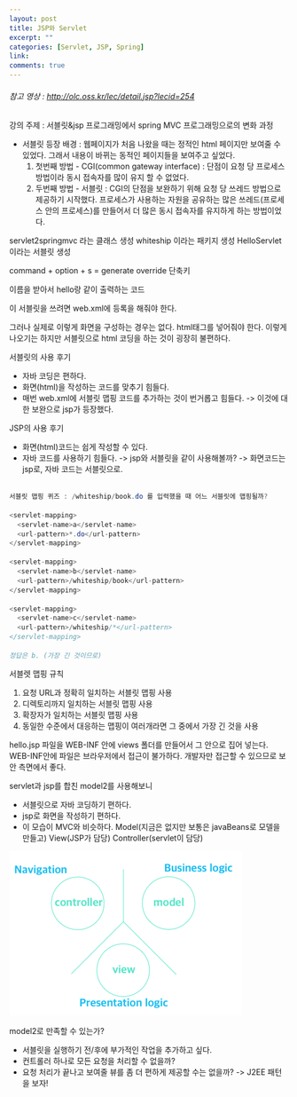 ```yaml
---
layout: post
title: JSP와 Servlet
excerpt: ""
categories: [Servlet, JSP, Spring]
link:
comments: true
---
```


###### 참고 영상 : http://olc.oss.kr/lec/detail.jsp?lecid=254

강의 주제 : 서블릿&jsp 프로그래밍에서 spring MVC 프로그래밍으로의 변화 과정

* 서블릿 등장 배경 : 웹페이지가 처음 나왔을 때는 정적인 html 페이지만 보여줄 수 있었다. 그래서 내용이 바뀌는 동적인 페이지들을 보여주고 싶었다.
  1. 첫번째 방법 - CGI(common gateway interface) : 단점이 요청 당 프로세스 방법이라 동시 접속자를 많이 유지 할 수 없었다.
  2. 두번째 방법 - 서블릿 : CGI의 단점을 보완하기 위해 요청 당 쓰레드 방법으로 제공하기 시작했다. 프로세스가 사용하는 자원을 공유하는 많은 쓰레드(프로세스 안의 프로세스)를 만들어서 더 많은 동시 접속자를 유지하게 하는 방법이었다.

servlet2springmvc 라는 클래스 생성
whiteship 이라는 패키지 생성
HelloServlet 이라는 서블릿 생성

command + option + s = generate override 단축키

이름을 받아서 hello랑 같이 출력하는 코드

이 서블릿을 쓰려면 web.xml에 등록을 해줘야 한다.


그러나 실제로 이렇게 화면을 구성하는 경우는 없다. html태그를 넣어줘야 한다.
이렇게 나오기는 하지만 서블릿으로 html 코딩을 하는 것이 굉장히 불편하다.

서블릿의 사용 후기
* 자바 코딩은 편하다.
* 화면(html)을 작성하는 코드를 맞추기 힘들다.
* 매번 web.xml에 서블릿 맵핑 코드를 추가하는 것이 번거롭고 힘들다.
-> 이것에 대한 보완으로 jsp가 등장했다.

JSP의 사용 후기
* 화면(html)코드는 쉽게 작성할 수 있다.
* 자바 코드를 사용하기 힘들다.
-> jsp와 서블릿을 같이 사용해볼까?
-> 화면코드는 jsp로, 자바 코드는 서블릿으로.

~~~java

서블릿 맵핑 퀴즈 : /whiteship/book.do 를 입력했을 때 어느 서블릿에 맵핑될까?

<servlet-mapping>
  <servlet-name>a</servlet-name>
  <url-pattern>*.do</url-pattern>
</servlet-mapping>

<servlet-mapping>
  <servlet-name>b</servlet-name>
  <url-pattern>/whiteship/book</url-pattern>
</servlet-mapping>

<servlet-mapping>
  <servlet-name>c</servlet-name>
  <url-pattern>/whiteship/*</url-pattern>
</servlet-mapping>

정답은 b. (가장 긴 것이므로)

~~~

서블렛 맵핑 규칙
1. 요청 URL과 정확히 일치하는 서블릿 맵핑 사용
2. 디렉토리까지 일치하는 서블릿 맵핑 사용
3. 확장자가 일치하는 서블릿 맵핑 사용
4. 동일한 수준에서 대응하는 맵핑이 여러개라면 그 중에서 가장 긴 것을 사용

hello.jsp 파일을  WEB-INF 안에 views 폴더를 만들어서 그 안으로 집어 넣는다. WEB-INF안에 파일은 브라우저에서 접근이 불가하다. 개발자만 접근할 수 있으므로 보안 측면에서 좋다.

servlet과 jsp를 합친 model2를 사용해보니
* 서블릿으로 자바 코딩하기 편하다.
* jsp로 화면을 작성하기 편하다.
* 이 모습이 MVC와 비슷하다.
Model(지금은 없지만 보통은 javaBeans로 모델을 만들고)
View(JSP가 담당)
Controller(servlet이 담당)

![Smithsonian Image](/img/2017-09-15-01.png)<br />

model2로 만족할 수 있는가?

* 서블릿을 실행하기 전/후에 부가적인 작업을 추가하고 싶다.
* 컨트롤러 하나로 모든 요청을 처리할 수 없을까?
* 요청 처리가 끝나고 보여줄 뷰를 좀 더 편하게 제공할 수는 없을까?
-> J2EE 패턴을 보자!
